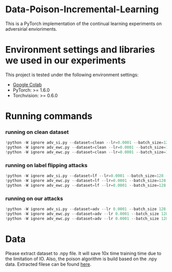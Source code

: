 # Data-Poison-Incremental-Learning

This is a PyTorch implementation of the continual learning experiments on adversirial envioriments.

# Environment settings and libraries we used in our experiments
This project is tested under the following environment settings:
- [Google Colab](https://colab.research.google.com/)
- PyTorch: >= 1.6.0
- Torchvision: >= 0.6.0

# Running commands
### running on clean dataset
```python
!python -W ignore adv_si.py --dataset=clean --lr=0.0001 --batch_size=128 --epochs=10 --damping=0.01 --importance=5
!python -W ignore adv_ewc.py --dataset=clean --lr=0.0001 --batch_size=128 --epochs=10 --online=True --ewc_lambda=5000
!python -W ignore adv_ewc.py --dataset=clean --lr=0.0001 --batch_size=128 --epochs=10 --ewc_lambda=5000
 ````
### running on label flipping attacks
```python
!python -W ignore adv_si.py --dataset=lf --lr=0.0001 --batch_size=128 --epochs=10 --percentage=10 --damping=0.01 --importance=5
!python -W ignore adv_ewc.py --dataset=lf --lr=0.0001 --batch_size=128 --epochs=10 --percentage=10 --online=True --ewc_lambda=5000
!python -W ignore adv_ewc.py --dataset=lf --lr=0.0001 --batch_size=128 --epochs=10 --percentage=10 --ewc_lambda=5000
 ````
 
 ### running on our attacks
```python
!python -W ignore adv_si.py --dataset=adv --lr 0.0001 --batch_size 128 --epochs 10 --percentage 5 --damping 0.01 --importance 5 --num_steps 240 --decay 1.0 --epsilon 0.1 --rule 'adaptive'
!python -W ignore adv_ewc.py --dataset=adv --lr 0.0001 --batch_size 128 --epochs 10 --percentage 5 --online --ewc_lambda 5000 --num_steps 250 --decay 1.0 --epsilon 0.1 --rule 'adaptive'
!python -W ignore adv_ewc.py --dataset=adv --lr 0.0001 --batch_size 128 --epochs 10 --percentage 20 --ewc_lambda 5000 --num_steps 250 --decay 1.0 --epsilon 0.1  --rule 'fixed'
 ````
 
 # Data
 Please extract dataset to .npy file. It will save 10x time training time due to the limitation of IO. Also, the poison algorithm is build based on the .npy data. Extracted filese can be found [here](https://drive.google.com/file/d/1lfrxAVQ-nvgKWfEuB2o5RI02rTG53D6g/view?usp=sharing).
